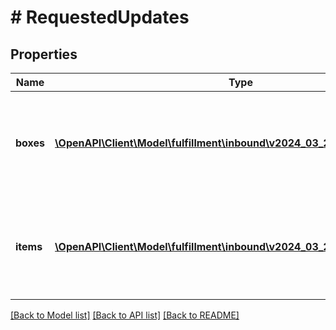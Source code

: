 # # RequestedUpdates

## Properties

Name | Type | Description | Notes
------------ | ------------- | ------------- | -------------
**boxes** | [**\OpenAPI\Client\Model\fulfillment\inbound\v2024_03_20\BoxUpdateInput[]**](BoxUpdateInput.md) | A list of boxes that will be present in the shipment after the update. | [optional]
**items** | [**\OpenAPI\Client\Model\fulfillment\inbound\v2024_03_20\ItemInput[]**](ItemInput.md) | A list of all items that will be present in the shipment after the update. | [optional]

[[Back to Model list]](../../README.md#models) [[Back to API list]](../../README.md#endpoints) [[Back to README]](../../README.md)
